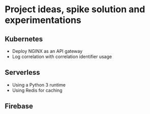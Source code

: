 # Project ideas, spike solution and experimentations

## Kubernetes

- Deploy NGINX as an API gateway
- Log correlation with correlation identifier usage

## Serverless

- Using a Python 3 runtime
- Using Redis for caching


## Firebase
